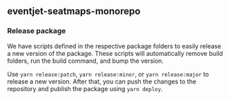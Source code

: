 ## eventjet-seatmaps-monorepo

### Release package

We have scripts defined in the respective package folders to easily release a new version of the package. These scripts will automatically remove build folders, run the build command, and bump the version.

Use `yarn release:patch`, `yarn release:minor`, or `yarn release:major` to release a new version. After that, you can push the changes to the repository and publish the package using `yarn deploy`.
